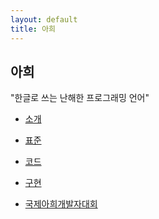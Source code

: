 ```yaml
---
layout: default
title: 아희
---
```



아희
----

"한글로 쓰는 난해한 프로그래밍 언어"

* [소개](/introduction.ko)
* [표준](/specification.ko)
* [코드](https://github.com/aheui/snippets)
* [구현](https://github.com/aheui/)

* [국제아희개발자대회](/aheuicon)
